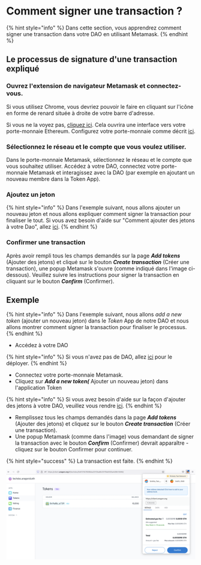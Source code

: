 # Comment signer une transaction ?

{% hint style="info" %}
Dans cette section, vous apprendrez comment signer une transaction dans votre DAO en utilisant Metamask.
{% endhint %}

## Le processus de signature d'une transaction expliqué

### Ouvrez l'extension de navigateur Metamask et connectez-vous.

Si vous utilisez Chrome, vous devriez pouvoir le faire en cliquant sur l'icône en forme de renard située à droite de votre barre d'adresse.&#x20;

Si vous ne la voyez pas, [cliquez ici](https://chrome.google.com/webstore/search/metamask). Cela ouvrira une interface vers votre porte-monnaie Ethereum. Configurez votre porte-monnaie comme décrit [ici](./).

### Sélectionnez le réseau et le compte que vous voulez utiliser.

Dans le porte-monnaie Metamask, sélectionnez le réseau et le compte que vous souhaitez utiliser. Accédez à votre DAO, connectez votre porte-monnaie Metamask et interagissez avec la DAO (par exemple en ajoutant un nouveau membre dans la Token App).

### Ajoutez un jeton

{% hint style="info" %}
Dans l'exemple suivant, nous allons ajouter un nouveau jeton et nous allons expliquer comment signer la transaction pour finaliser le tout. Si vous avez besoin d'aide sur "Comment ajouter des jetons à votre Dao", allez [ici](../aragon-client/explore-template-dao/what-are-apps/token-app.md).
{% endhint %}

### Confirmer une transaction

Après avoir rempli tous les champs demandés sur la page _**Add tokens**_ (Ajouter des jetons) et cliqué sur le bouton _**Create transaction**_ (Créer une transaction), une popup Metamask s'ouvre (comme indiqué dans l'image ci-dessous). Veuillez suivre les instructions pour signer la transaction en cliquant sur le bouton _**Confirm**_ (Confirmer).

## Exemple

{% hint style="info" %}
Dans l'exemple suivant, nous allons _add a new token_ (ajouter un nouveau jeton) dans le _Token_ App de notre DAO et nous allons montrer comment signer la transaction pour finaliser le processus.
{% endhint %}

* Accédez à votre DAO

{% hint style="info" %}
Si vous n'avez pas de DAO, allez [ici](../aragon-client/how-to-create-a-dao-using-aragon-client/) pour le déployer.
{% endhint %}

* Connectez votre porte-monnaie Metamask.&#x20;
* Cliquez sur _**Add a new token(**_ Ajouter un nouveau jeton) dans l'application Token

{% hint style="info" %}
Si vous avez besoin d'aide sur la façon d'ajouter des jetons à votre DAO, veuillez vous rendre [ici](../aragon-client/explore-template-dao/what-are-apps/token-app.md).
{% endhint %}

* Remplissez tous les champs demandés dans la page _**Add tokens**_ (Ajouter des jetons) et cliquez sur le bouton _**Create transaction**_ (Créer une transaction).&#x20;
* Une popup Metamask (comme dans l'image) vous demandant de signer la transaction avec le bouton _**Confirm**_ (Confirmer) devrait apparaître - cliquez sur le bouton Confirmer pour continuer.

{% hint style="success" %}
La transaction est faite.
{% endhint %}

![Signer une transaction Metamask.](<../../.gitbook/assets/Schermata 2022-02-01 alle 10.20.33.png>)
